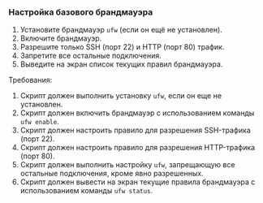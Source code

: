 
### Настройка базового брандмауэра

1. Установите брандмауэр `ufw` (если он ещё не установлен).
2. Включите брандмауэр.
3. Разрешите только SSH (порт 22) и HTTP (порт 80) трафик.
4. Запретите все остальные подключения.
5. Выведите на экран список текущих правил брандмауэра.

Требования:
1. Скрипт должен выполнить установку `ufw`, если он еще не установлен.
2. Скрипт должен включить брандмауэр с использованием команды `ufw enable`.
3. Скрипт должен настроить правило для разрешения SSH-трафика (порт 22).
4. Скрипт должен настроить правило для разрешения HTTP-трафика (порт 80).
5. Скрипт должен выполнить настройку `ufw`, запрещающую все остальные подключения, кроме явно разрешенных.
6. Скрипт должен вывести на экран текущие правила брандмауэра с использованием команды `ufw status`.